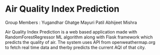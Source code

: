 # Air Quality Index Prediction

Group Members : 
Yugandhar Ghatge
Mayuri Patil
Abhijeet Mishra


Air Quality Index Prediction is a web based application made with RandomForestRegressor ML algorithm along with Flask framework which predicts the quality of air.
The system uses API from openweathermap.org to fetch real time data and therby predicts the current AQI of that city.
